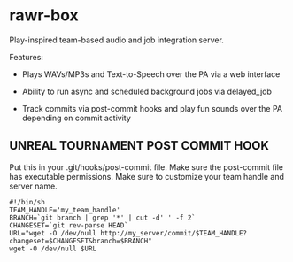 rawr-box
========

Play-inspired team-based audio and job integration server.

Features:

* Plays WAVs/MP3s and Text-to-Speech over the PA via a web interface

* Ability to run async and scheduled background jobs via delayed_job

* Track commits via post-commit hooks and play fun sounds over the PA depending on commit activity


UNREAL TOURNAMENT POST COMMIT HOOK
----------------------------------

Put this in your .git/hooks/post-commit file. Make sure the post-commit file has executable permissions. Make sure to customize your team handle and server name.

	#!/bin/sh
	TEAM_HANDLE='my_team_handle'
	BRANCH=`git branch | grep '*' | cut -d' ' -f 2`
	CHANGESET=`git rev-parse HEAD`
	URL="wget -O /dev/null http://my_server/commit/$TEAM_HANDLE?changeset=$CHANGESET&branch=$BRANCH"
	wget -O /dev/null $URL
